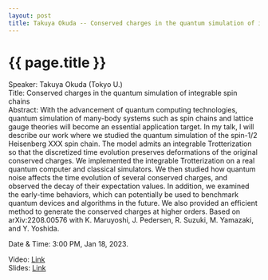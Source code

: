 ```yaml
---
layout: post
title: Takuya Okuda -- Conserved charges in the quantum simulation of integrable spin chains
---
```


{{ page.title }}
================

Speaker: Takuya Okuda (Tokyo U.)  
Title: Conserved charges in the quantum simulation of integrable spin chains  
Abstract: With the advancement of quantum computing technologies, quantum simulation of many-body systems such as spin chains and lattice gauge theories will become an essential application target. In my talk, I will describe our work where we studied the quantum simulation of the spin-1/2 Heisenberg XXX spin chain. The model admits an integrable Trotterization so that the discretized time evolution preserves deformations of the original conserved charges. We implemented the integrable Trotterization on a real quantum computer and classical simulators. We then studied how quantum noise affects the time evolution of several conserved charges, and observed the decay of their expectation values. In addition, we examined the early-time behaviors, which can potentially be used to benchmark quantum devices and algorithms in the future. We also provided an efficient method to generate the conserved charges at higher orders.  Based on arXiv:2208.00576 with K. Maruyoshi, J. Pedersen, R. Suzuki, M. Yamazaki, and Y. Yoshida.  

Date & Time: 3:00 PM, Jan 18, 2023.

Video: [Link](https://www.bilibili.com/video/BV1eG4y1w7ZC/?share_source=copy_web&vd_source=2923cd18e23f9cfd0265ae363e788c67)  
Slides: [Link]( )